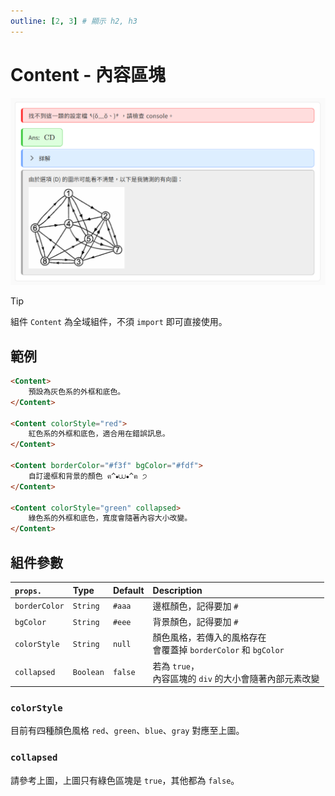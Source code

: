 ```yaml
---
outline: [2, 3] # 顯示 h2, h3
---
```


# Content - 內容區塊
![](./img/content-type.png)

> [!TIP]
> 組件 `Content` 為全域組件，不須 `import` 即可直接使用。

## 範例
```html
<Content>
	預設為灰色系的外框和底色。
</Content>

<Content colorStyle="red">
	紅色系的外框和底色，適合用在錯誤訊息。
</Content>

<Content borderColor="#f3f" bgColor="#fdf">
	自訂邊框和背景的顏色 ฅ^⦁⩊⦁^ฅ ੭
</Content>

<Content colorStyle="green" collapsed>
	綠色系的外框和底色，寬度會隨著內容大小改變。
</Content>
```

## 組件參數
| `props.` | Type | Default | Description |
| :- | :- | :- | :- |
| `borderColor` | `String` | `#aaa` | 邊框顏色，記得要加 `#` |
| `bgColor` | `String` | `#eee` | 背景顏色，記得要加 `#` |
| `colorStyle` | `String` | `null` | 顏色風格，若傳入的風格存在<br>會覆蓋掉 `borderColor` 和 `bgColor` |
| `collapsed` | `Boolean` | `false` | 若為 `true`，<br>內容區塊的 `div` 的大小會隨著內部元素改變 |

### `colorStyle`
目前有四種顏色風格 `red`、`green`、`blue`、`gray` 對應至上圖。

### `collapsed`
請參考上圖，上圖只有綠色區塊是 `true`，其他都為 `false`。
